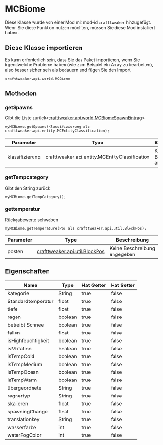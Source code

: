 # MCBiome

Diese Klasse wurde von einer Mod mit mod-id `crafttweaker` hinzugefügt. Wenn Sie diese Funktion nutzen möchten, müssen Sie diese Mod installiert haben.

## Diese Klasse importieren
Es kann erforderlich sein, dass Sie das Paket importieren, wenn Sie irgendwelche Probleme haben (wie zum Beispiel ein Array zu bearbeiten), also besser sicher sein als bedauern und fügen Sie den Import.
```zenscript
crafttweaker.api.world.MCBiome
```

## Methoden
### getSpawns

Gibt die Liste zurück<[crafttweaker.api.world.MCBiomeSpawnEintrag](/vanilla/api/world/MCBiomeSpawnEntry)>

```zenscript
myMCBiome.getSpawns(Klassifizierung als crafttweaker.api.entity.MCEntityClassification);
```

| Parameter       | Type                                                                                           | Beschreibung                 |
| --------------- | ---------------------------------------------------------------------------------------------- | ---------------------------- |
| klassifizierung | [crafttweaker.api.entity.MCEntityClassification](/vanilla/api/entities/MCEntityClassification) | Keine Beschreibung angegeben |


### getTempcategory

Gibt den String zurück

```zenscript
myMCBiome.getTempCategory();
```

### gettemperatur

Rückgabewerte schweben

```zenscript
myMCBiome.getTemperature(Pos als crafttweaker.api.util.BlockPos);
```

| Parameter | Type                                                         | Beschreibung                 |
| --------- | ------------------------------------------------------------ | ---------------------------- |
| posten    | [crafttweaker.api.util.BlockPos](/vanilla/api/util/BlockPos) | Keine Beschreibung angegeben |



## Eigenschaften

| Name               | Type    | Hat Getter | Hat Setter |
| ------------------ | ------- | ---------- | ---------- |
| kategorie          | String  | true       | false      |
| Standardtemperatur | float   | true       | false      |
| tiefe              | float   | true       | false      |
| regen              | boolean | true       | false      |
| betreibt Schnee    | boolean | true       | false      |
| fallen             | float   | true       | false      |
| isHighfeuchtigkeit | boolean | true       | false      |
| isMutation         | boolean | true       | false      |
| isTempCold         | boolean | true       | false      |
| isTempMedium       | boolean | true       | false      |
| isTempOcean        | boolean | true       | false      |
| isTempWarm         | boolean | true       | false      |
| übergeordnete      | String  | true       | false      |
| regnertyp          | String  | true       | false      |
| skalieren          | float   | true       | false      |
| spawningChange     | float   | true       | false      |
| translationkey     | String  | true       | false      |
| wasserfarbe        | int     | true       | false      |
| waterFogColor      | int     | true       | false      |

